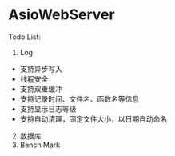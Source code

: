 # AsioWebServer

Todo List:
1. Log
  - 支持异步写入
  - 线程安全
  - 支持双重缓冲
  - 支持记录时间、文件名、函数名等信息
  - 支持显示日志等级
  - 支持自动清理，固定文件大小，以日期自动命名
2. 数据库
3. Bench Mark
